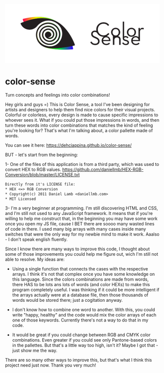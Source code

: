 <p align="center">
  <img src="github_header-compressor.svg">
</p>

# color-sense
Turn concepts and feelings into color combinations!

Hey girls and guys =)
This is Color Sense, a tool I've been designing for artists and designers to help them find nice colors for their visual projects. Colorful or colorless, every design is made to cause specific impressions to whoever sees it. What if you could put those impressions in words, and then turn these words into color combinations that matches the kind of feeling you're looking for? That's what I'm talking about, a color pallette made of words.

You can see it here:
https://dehciappina.github.io/color-sense/

BUT - let's start from the beginning:

1- One of the files of this application is from a third party, which was used to convert HEX to RGB values.
https://github.com/daniellmb/HEX-RGB-Conversion/blob/master/LICENSE.txt

    Directly from it's LICENSE file:
    * HEX <=> RGB Conversion
    * Copyright(c) 2011 Daniel Lamb <daniellmb.com>
    * MIT Licensed

3- I'm a very beginner at programming. I'm still discovering HTML and CSS, and I'm still not used to any JavaScript framework. It means that if you're willing to help me construct that, in the beginning you may have some work once you open my JS file, cause I BET there are soooo many wasted lines of code in there. I used many big arrays with many cases inside many switches that were the only way for my newbie mind to make it work. Aaalso - I don't speak english fluently.

Since I know there are many ways to improve this code, I thought about some of those improvements you could help me figure out, wich I'm still not able to resolve. My ideas are:

- Using a single function that connects the cases with the respective arrays. I think it's not that complex once you have some knowledge on this language. Since the colors combinations are made from words, there HAS to be lots ans lots of words (and color HEXs) to make this program completely useful. I was thinking if it could be more intelligent if the arrays actually were at a database file, then those thousands of words would be stored there; just a cogitation anyway.

- I don't know how to combine one word to another. With this, you could write "happy, healthy" and the code would mix the color arrays of each one of those keywords. Currently there's not a way to do that in my code.

- It would be great if you could change between RGB and CMYK color combinations. Even greater if you could see only Pantone-based colors in the pallettes. But that's a little way too high, isn't it? Maybe I got that - just show me the way.

There are so many other ways to improve this, but that's what I think this project need just now.
Thank you very much!
